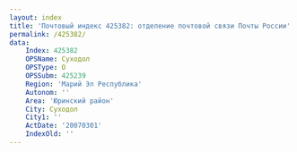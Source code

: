 ```yaml
---
layout: index
title: 'Почтовый индекс 425382: отделение почтовой связи Почты России'
permalink: /425382/
data:
    Index: 425382
    OPSName: Суходол
    OPSType: О
    OPSSubm: 425239
    Region: 'Марий Эл Республика'
    Autonom: ''
    Area: 'Юринский район'
    City: Суходол
    City1: ''
    ActDate: '20070301'
    IndexOld: ''
---
```

